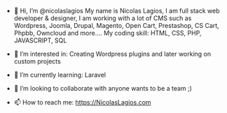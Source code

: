 - 👋 Hi, I’m @nicolaslagios
My name is Nicolas Lagios, I am full stack web developer & designer, I am working with a lot of CMS such as Wordpress, Joomla, Drupal, Magento, Open Cart, Prestashop, CS Cart, Phpbb, Owncloud and more....
My coding skill: HTML, CSS, PHP, JAVASCRIPT, SQL

- 👀 I’m interested in: Creating Wordpress plugins and later working on custom projects
- 🌱 I’m currently learning: Laravel
- 💞️ I’m looking to collaborate with anyone wants to be a team ;)
- 📫 How to reach me: https://NicolasLagios.com

<!---
nicolaslagios/nicolaslagios is a ✨ special ✨ repository because its `README.md` (this file) appears on your GitHub profile.
You can click the Preview link to take a look at your changes.
--->
